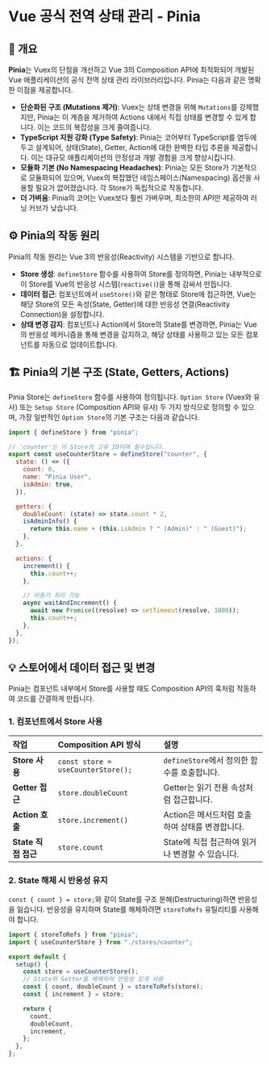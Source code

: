 # Vue 공식 전역 상태 관리 - Pinia

## 📖 개요

**Pinia**는 Vuex의 단점을 개선하고 Vue 3의 Composition API에 최적화되어 개발된 Vue 애플리케이션의 공식 전역 상태 관리 라이브러리입니다. Pinia는 다음과 같은 명확한 이점을 제공합니다.

- **단순화된 구조 (Mutations 제거)**: Vuex는 상태 변경을 위해 `Mutations`를 강제했지만, Pinia는 이 계층을 제거하여 Actions 내에서 직접 상태를 변경할 수 있게 합니다. 이는 코드의 복잡성을 크게 줄여줍니다.
- **TypeScript 지원 강화 (Type Safety)**: Pinia는 코어부터 TypeScript를 염두에 두고 설계되어, 상태(State), Getter, Action에 대한 완벽한 타입 추론을 제공합니다. 이는 대규모 애플리케이션의 안정성과 개발 경험을 크게 향상시킵니다.
- **모듈화 기본 (No Namespacing Headaches)**: Pinia는 모든 Store가 기본적으로 모듈화되어 있으며, Vuex의 복잡했던 네임스페이스(Namespacing) 옵션을 사용할 필요가 없어졌습니다. 각 Store가 독립적으로 작동합니다.
- **더 가벼움**: Pinia의 코어는 Vuex보다 훨씬 가벼우며, 최소한의 API만 제공하여 러닝 커브가 낮습니다.

## ⚙️ Pinia의 작동 원리

Pinia의 작동 원리는 Vue 3의 반응성(Reactivity) 시스템을 기반으로 합니다.

- **Store 생성**: `defineStore` 함수를 사용하여 Store를 정의하면, Pinia는 내부적으로 이 Store를 Vue의 반응성 시스템(`reactive()`)을 통해 감싸서 만듭니다.
- **데이터 접근**: 컴포넌트에서 `useStore()`와 같은 형태로 Store에 접근하면, Vue는 해당 Store의 모든 속성(State, Getter)에 대한 반응성 연결(Reactivity Connection)을 설정합니다.
- **상태 변경 감지**: 컴포넌트나 Action에서 Store의 State를 변경하면, Pinia는 Vue의 반응성 메커니즘을 통해 변경을 감지하고, 해당 상태를 사용하고 있는 모든 컴포넌트를 자동으로 업데이트합니다.

## 🏗️ Pinia의 기본 구조 (State, Getters, Actions)

Pinia Store는 `defineStore` 함수를 사용하여 정의됩니다. `Option Store` (Vuex와 유사) 또는 `Setup Store` (Composition API와 유사) 두 가지 방식으로 정의할 수 있으며, 가장 일반적인 `Option Store`의 기본 구조는 다음과 같습니다.

```javascript
import { defineStore } from "pinia";

// 'counter'는 이 Store의 고유 ID이며 필수입니다.
export const useCounterStore = defineStore("counter", {
  state: () => ({
    count: 0,
    name: "Pinia User",
    isAdmin: true,
  }),

  getters: {
    doubleCount: (state) => state.count * 2,
    isAdminInfo() {
      return this.name + (this.isAdmin ? " (Admin)" : " (Guest)");
    },
  },

  actions: {
    increment() {
      this.count++;
    },

    // 비동기 처리 가능
    async waitAndIncrement() {
      await new Promise((resolve) => setTimeout(resolve, 1000));
      this.count++;
    },
  },
});
```

## 💡 스토어에서 데이터 접근 및 변경

Pinia는 컴포넌트 내부에서 Store를 사용할 때도 Composition API의 훅처럼 작동하여 코드를 간결하게 만듭니다.

### 1. 컴포넌트에서 Store 사용

| 작업                | Composition API 방식               | 설명                                             |
| :------------------ | :--------------------------------- | :----------------------------------------------- |
| **Store 사용**      | `const store = useCounterStore();` | `defineStore`에서 정의한 함수를 호출합니다.      |
| **Getter 접근**     | `store.doubleCount`                | Getter는 읽기 전용 속성처럼 접근합니다.          |
| **Action 호출**     | `store.increment()`                | Action은 메서드처럼 호출하여 상태를 변경합니다.  |
| **State 직접 접근** | `store.count`                      | State에 직접 접근하여 읽거나 변경할 수 있습니다. |

### 2. State 해체 시 반응성 유지

`const { count } = store;`와 같이 State를 구조 분해(Destructuring)하면 반응성을 잃습니다. 반응성을 유지하며 State를 해체하려면 `storeToRefs` 유틸리티를 사용해야 합니다.

```javascript
import { storeToRefs } from "pinia";
import { useCounterStore } from "./stores/counter";

export default {
  setup() {
    const store = useCounterStore();
    // State와 Getter를 해체하여 반응성 있게 사용
    const { count, doubleCount } = storeToRefs(store);
    const { increment } = store;

    return {
      count,
      doubleCount,
      increment,
    };
  },
};
```
